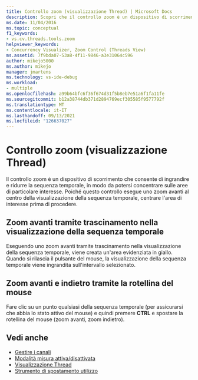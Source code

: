```yaml
---
title: Controllo zoom (visualizzazione Thread) | Microsoft Docs
description: Scopri che il controllo zoom è un dispositivo di scorrimento che consente di ingrandire e ridurre la sequenza temporale in modo da potersi concentrare su aree di particolare interesse.
ms.date: 11/04/2016
ms.topic: conceptual
f1_keywords:
- vs.cv.threads.tools.zoom
helpviewer_keywords:
- Concurrency Visualizer, Zoom Control (Threads View)
ms.assetid: 7f9bda07-53a8-4f11-9846-a3e31064c596
author: mikejo5000
ms.author: mikejo
manager: jmartens
ms.technology: vs-ide-debug
ms.workload:
- multiple
ms.openlocfilehash: a99b64bfc6f36f674d31f5b8eb7e51a6f1fa11fe
ms.sourcegitcommit: b12a38744db371d2894769ecf305585f9577792f
ms.translationtype: MT
ms.contentlocale: it-IT
ms.lasthandoff: 09/13/2021
ms.locfileid: "126637027"
---
```

# <a name="zoom-control-threads-view"></a>Controllo zoom (visualizzazione Thread)
Il controllo zoom è un dispositivo di scorrimento che consente di ingrandire e ridurre la sequenza temporale, in modo da potersi concentrare sulle aree di particolare interesse. Poiché questo controllo esegue uno zoom avanti al centro della visualizzazione della sequenza temporale, centrare l'area di interesse prima di procedere.

## <a name="zoom-in-by-dragging-in-the-timeline-view"></a>Zoom avanti tramite trascinamento nella visualizzazione della sequenza temporale
 Eseguendo uno zoom avanti tramite trascinamento nella visualizzazione della sequenza temporale, viene creata un'area evidenziata in giallo. Quando si rilascia il pulsante del mouse, la visualizzazione della sequenza temporale viene ingrandita sull'intervallo selezionato.

## <a name="zoom-in-and-out-by-using-the-mouse-wheel"></a>Zoom avanti e indietro tramite la rotellina del mouse
 Fare clic su un punto qualsiasi della sequenza temporale (per assicurarsi che abbia lo stato attivo del mouse) e quindi premere **CTRL** e spostare la rotellina del mouse (zoom avanti, zoom indietro).

## <a name="see-also"></a>Vedi anche
- [Gestire i canali](../profiling/manage-channels.md)
- [Modalità misura attiva/disattivata](../profiling/measure-mode-on-off.md)
- [Visualizzazione Thread](../profiling/threads-view-parallel-performance.md)
- [Strumento di spostamento utilizzo](../profiling/utilization-navigator.md)